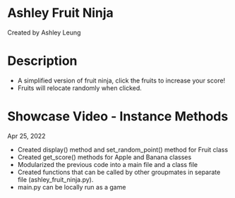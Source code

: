 # Ashley Fruit Ninja
Created by Ashley Leung

# Description
- A simplified version of fruit ninja, click the fruits to increase your score!
- Fruits will relocate randomly when clicked.

# Showcase Video - Instance Methods
Apr 25, 2022
- Created display() method and set_random_point() method for Fruit class
- Created get_score() methods for Apple and Banana classes
- Modularized the previous code into a main file and a class file
- Created functions that can be called by other groupmates in separate file (ashley_fruit_ninja.py).
- main.py can be locally run as a game
